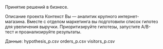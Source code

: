 Принятие решений в бизнесе.

Описание проекта
Контекст
Вы — аналитик крупного интернет-магазина. 
Вместе с отделом маркетинга вы подготовили список гипотез для увеличения выручки.
Приоритизируйте гипотезы, запустите A/B-тест и проанализируйте результаты.  

Данные:
hypothesis_p.csv 
orders_p.csv 
visitors_p.csv
